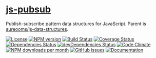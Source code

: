 [js-pubsub](http://make-github-pseudonymous-again.github.io/js-pubsub)
==

Publish-subscribe pattern data structures for JavaScript. Parent is
[aureooms/js-data-structures](https://github.com/aureooms/js-data-structures).

[![License](https://img.shields.io/github/license/aureooms/js-pubsub.svg?style=flat)](https://raw.githubusercontent.com/aureooms/js-pubsub/master/LICENSE)
[![NPM version](https://img.shields.io/npm/v/@aureooms/js-pubsub.svg?style=flat)](https://www.npmjs.org/package/@aureooms/js-pubsub)
[![Build Status](https://img.shields.io/travis/aureooms/js-pubsub.svg?style=flat)](https://travis-ci.org/aureooms/js-pubsub)
[![Coverage Status](https://img.shields.io/coveralls/aureooms/js-pubsub.svg?style=flat)](https://coveralls.io/r/aureooms/js-pubsub)
[![Dependencies Status](https://img.shields.io/david/aureooms/js-pubsub.svg?style=flat)](https://david-dm.org/aureooms/js-pubsub#info=dependencies)
[![devDependencies Status](https://img.shields.io/david/dev/aureooms/js-pubsub.svg?style=flat)](https://david-dm.org/aureooms/js-pubsub#info=devDependencies)
[![Code Climate](https://img.shields.io/codeclimate/github/aureooms/js-pubsub.svg?style=flat)](https://codeclimate.com/github/aureooms/js-pubsub)
[![NPM downloads per month](https://img.shields.io/npm/dm/@aureooms/js-pubsub.svg?style=flat)](https://www.npmjs.org/package/@aureooms/js-pubsub)
[![GitHub issues](https://img.shields.io/github/issues/aureooms/js-pubsub.svg?style=flat)](https://github.com/aureooms/js-pubsub/issues)
[![Documentation](https://make-github-pseudonymous-again.github.io/js-pubsub/badge.svg)](https://make-github-pseudonymous-again.github.io/js-pubsub/source.html)

